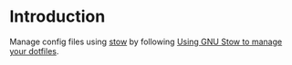 # Introduction

Manage config files using [stow][1] by following [Using GNU Stow to manage your
dotfiles][2].

[1]: https://www.gnu.org/software/stow/
[2]: http://brandon.invergo.net/news/2012-05-26-using-gnu-stow-to-manage-your-dotfiles.html
